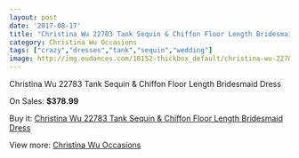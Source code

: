 ```yaml
---
layout: post
date: '2017-08-17'
title: "Christina Wu 22783 Tank Sequin & Chiffon Floor Length Bridesmaid Dress"
category: Christina Wu Occasions
tags: ["crazy","dresses","tank","sequin","wedding"]
image: http://img.eudances.com/18152-thickbox_default/christina-wu-22783-tank-sequin-chiffon-floor-length-bridesmaid-dress.jpg
---
```

Christina Wu 22783 Tank Sequin & Chiffon Floor Length Bridesmaid Dress

On Sales: **$378.99**
<a href="https://www.eudances.com/en/christina-wu-occasions/5293-christina-wu-22783-tank-sequin-chiffon-floor-length-bridesmaid-dress.html"><amp-img layout="responsive" width="600" height="600" src="//img.eudances.com/18152-thickbox_default/christina-wu-22783-tank-sequin-chiffon-floor-length-bridesmaid-dress.jpg" alt="Christina Wu 22783 Tank Sequin & Chiffon Floor Length Bridesmaid Dress 0" /></a>
<a href="https://www.eudances.com/en/christina-wu-occasions/5293-christina-wu-22783-tank-sequin-chiffon-floor-length-bridesmaid-dress.html"><amp-img layout="responsive" width="600" height="600" src="//img.eudances.com/18153-thickbox_default/christina-wu-22783-tank-sequin-chiffon-floor-length-bridesmaid-dress.jpg" alt="Christina Wu 22783 Tank Sequin & Chiffon Floor Length Bridesmaid Dress 1" /></a>

Buy it: [Christina Wu 22783 Tank Sequin & Chiffon Floor Length Bridesmaid Dress](https://www.eudances.com/en/christina-wu-occasions/5293-christina-wu-22783-tank-sequin-chiffon-floor-length-bridesmaid-dress.html "Christina Wu 22783 Tank Sequin & Chiffon Floor Length Bridesmaid Dress")

View more: [Christina Wu Occasions](https://www.eudances.com/en/59-christina-wu-occasions "Christina Wu Occasions")